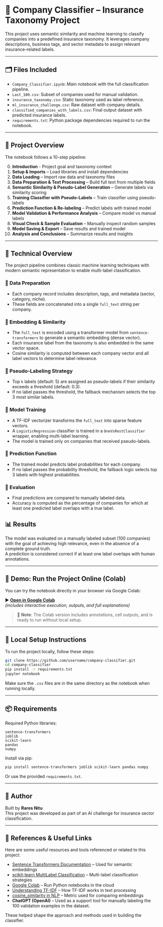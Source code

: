 
# 🧠 Company Classifier – Insurance Taxonomy Project

This project uses semantic similarity and machine learning to classify companies into a predefined insurance taxonomy. It leverages company descriptions, business tags, and sector metadata to assign relevant insurance-related labels.

---

## 🗂 Files Included

- `Company_Classifier.ipynb`: Main notebook with the full classification pipeline.
- `Last_100.csv`: Subset of companies used for manual validation.
- `insurance_taxonomy.csv`: Static taxonomy used as label reference.
- `ml_insurance_challenge.csv`: Raw dataset with company details.
- `classified_companies_with_labels.csv`: Final output dataset with predicted insurance labels.
- `requirements.txt`: Python package dependencies required to run the notebook.

---

## 🚀 Project Overview

The notebook follows a 10-step pipeline:

0. **Introduction** - Project goal and taxonomy context
1. **Setup & Imports** – Load libraries and install dependencies
2. **Data Loading** – Import raw data and taxonomy files
3. **Data Preparation & Text Processing** – Build full text from multiple fields
4. **Semantic Similarity & Pseudo-Label Generation** – Generate labels via similarity scoring
5. **Training Classifier with Pseudo-Labels** – Train classifier using pseudo-labels
6. **Prediction Function & Re-labeling** – Predict labels with trained model
7. **Model Validation & Performance Analysis** – Compare model vs manual labels
8. **Visual Check & Sample Evaluation** – Manually inspect random samples
9. **Model Saving & Export** – Save results and trained model
10. **Analysis and Conclusions** – Summarize results and insights

---

## 🧠 Technical Overview

The project pipeline combines classic machine learning techniques with modern semantic representation to enable multi-label classification.

### 🔹 Data Preparation
- Each company record includes description, tags, and metadata (sector, category, niche).
- These fields are concatenated into a single `full_text` string per company.

### 🔹 Embedding & Similarity
- The `full_text` is encoded using a transformer model from `sentence-transformers` to generate a semantic embedding (dense vector).
- Each insurance label from the taxonomy is also embedded in the same vector space.
- Cosine similarity is computed between each company vector and all label vectors to determine label relevance.

### 🔹 Pseudo-Labeling Strategy
- Top `k` labels (default: 5) are assigned as pseudo-labels if their similarity exceeds a threshold (default: 0.3).
- If no label passes the threshold, the fallback mechanism selects the top 3 most similar labels.

### 🔹 Model Training
- A TF-IDF vectorizer transforms the `full_text` into sparse feature vectors.
- A `LogisticRegression` classifier is trained in a `OneVsRestClassifier` wrapper, enabling multi-label learning.
- The model is trained only on companies that received pseudo-labels.

### 🔹 Prediction Function
- The trained model predicts label probabilities for each company.
- If no label passes the probability threshold, the fallback logic selects top 3 labels with highest probabilities.

### 🔹 Evaluation
- Final predictions are compared to manually labeled data.
- Accuracy is computed as the percentage of companies for which at least one predicted label overlaps with a true label.

## 📊 Results

The model was evaluated on a manually labeled subset (100 companies) with the goal of achieving high relevance, even in the absence of a complete ground truth.  
A prediction is considered correct if at least one label overlaps with human annotations.

---

## 🧪 Demo: Run the Project Online (Colab)

You can try the notebook directly in your browser via Google Colab:

▶️ **[Open in Google Colab](https://colab.research.google.com/drive/YOUR_NOTEBOOK_ID_HERE)**  
*(includes interactive execution, outputs, and full explanations)*

> 📌 **Note**: The Colab version includes annotations, cell outputs, and is ready to run without local setup.

---

## 🔧 Local Setup Instructions

To run the project locally, follow these steps:

```bash
git clone https://github.com/username/company-classifier.git
cd company-classifier
pip install -r requirements.txt
jupyter notebook
```

Make sure the `.csv` files are in the same directory as the notebook when running locally.

---

## 📦 Requirements

Required Python libraries:

```
sentence-transformers
joblib
scikit-learn
pandas
numpy
```

Install via pip:

```bash
pip install sentence-transformers joblib scikit-learn pandas numpy
```

Or use the provided `requirements.txt`.

---

## 👤 Author

Built by **Rares Nitu**  
This project was developed as part of an AI challenge for insurance sector classification.


---

## 🔗 References & Useful Links

Here are some useful resources and tools referenced or related to this project:

- [Sentence Transformers Documentation](https://www.sbert.net/) – Used for semantic embeddings
- [scikit-learn MultiLabel Classification](https://scikit-learn.org/stable/modules/multiclass.html#multiclass-classification) – Multi-label classification strategies
- [Google Colab](https://colab.research.google.com/) – Run Python notebooks in the cloud
- [Understanding TF-IDF](https://towardsdatascience.com/a-practical-guide-to-tf-idf-83df764f4f6a) – How TF-IDF works in text processing
- [cosine_similarity in NLP](https://en.wikipedia.org/wiki/Cosine_similarity) – Metric used for comparing embeddings
- **ChatGPT (OpenAI)** – Used as a support tool for manually labeling the 100 validation examples in the dataset.

These helped shape the approach and methods used in building the classifier.

